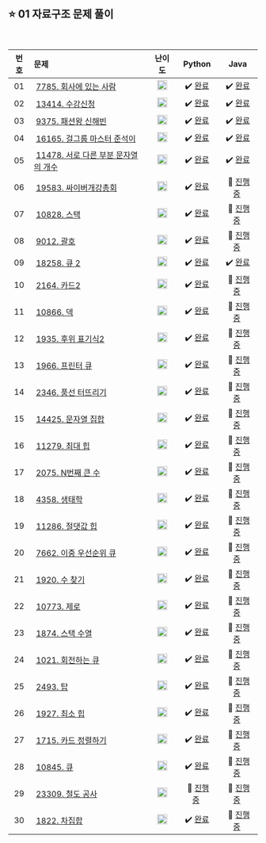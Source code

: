 
## ⭐️ 01 자료구조 문제 풀이

<br>

| **번호** | **문제** | **난이도** | **Python** | **Java** |
|:--------:|:--------|:----------:|:----------:|:--------:|
| 01 | &nbsp;[7785. 회사에 있는 사람](https://www.acmicpc.net/problem/7785)&nbsp;&nbsp; | &nbsp;&nbsp;<img src="https://github.com/yuuforest/Baekjoon/assets/97596022/16c246cd-0ac7-4c70-8e59-ae53094efefd" width="20"/>&nbsp;&nbsp; | &nbsp;✔️ [완료](https://github.com/yuuforest/Algorithm/blob/main/02%20%EB%B0%B1%EC%A4%80/01%20%EC%9E%90%EB%A3%8C%EA%B5%AC%EC%A1%B0/Python/Prob7785.py)&nbsp; | &nbsp;✔️ [완료](https://github.com/yuuforest/Algorithm/blob/main/02%20%EB%B0%B1%EC%A4%80/01%20%EC%9E%90%EB%A3%8C%EA%B5%AC%EC%A1%B0/Java/src/Prob7785.java)&nbsp; |
| 02 | &nbsp;[13414. 수강신청](https://www.acmicpc.net/problem/13414)&nbsp;&nbsp; | &nbsp;&nbsp;<img src="https://github.com/yuuforest/Baekjoon/assets/97596022/07accbcc-b7bc-4a50-a82e-37f90db6a48f" width="20"/>&nbsp;&nbsp; | &nbsp;✔️ [완료](https://github.com/yuuforest/Algorithm/blob/main/02%20%EB%B0%B1%EC%A4%80/01%20%EC%9E%90%EB%A3%8C%EA%B5%AC%EC%A1%B0/Python/Prob13414.py)&nbsp; | &nbsp;✔️ [완료](https://github.com/yuuforest/Algorithm/blob/main/02%20%EB%B0%B1%EC%A4%80/01%20%EC%9E%90%EB%A3%8C%EA%B5%AC%EC%A1%B0/Java/src/Prob13414.java)&nbsp; |
| 03 | &nbsp;[9375. 패션왕 신해빈](https://www.acmicpc.net/problem/9375)&nbsp;&nbsp; | &nbsp;&nbsp;<img src="https://github.com/yuuforest/Baekjoon/assets/97596022/07accbcc-b7bc-4a50-a82e-37f90db6a48f" width="20"/>&nbsp;&nbsp; | &nbsp;✔️ [완료](https://github.com/yuuforest/Algorithm/blob/main/02%20%EB%B0%B1%EC%A4%80/01%20%EC%9E%90%EB%A3%8C%EA%B5%AC%EC%A1%B0/Python/Prob9375.py)&nbsp; | &nbsp;✔️ [완료](https://github.com/yuuforest/Algorithm/blob/main/02%20%EB%B0%B1%EC%A4%80/01%20%EC%9E%90%EB%A3%8C%EA%B5%AC%EC%A1%B0/Java/src/Prob9375.java)&nbsp; |
| 04 | &nbsp;[16165. 걸그룹 마스터 준석이](https://www.acmicpc.net/problem/16165)&nbsp;&nbsp; | &nbsp;&nbsp;<img src="https://github.com/yuuforest/Baekjoon/assets/97596022/07accbcc-b7bc-4a50-a82e-37f90db6a48f" width="20"/>&nbsp;&nbsp; | &nbsp;✔️ [완료](https://github.com/yuuforest/Algorithm/blob/main/02%20%EB%B0%B1%EC%A4%80/01%20%EC%9E%90%EB%A3%8C%EA%B5%AC%EC%A1%B0/Python/Prob16165.py)&nbsp; | &nbsp;✔️ [완료](https://github.com/yuuforest/Algorithm/blob/main/02%20%EB%B0%B1%EC%A4%80/01%20%EC%9E%90%EB%A3%8C%EA%B5%AC%EC%A1%B0/Java/src/Prob16165.java)&nbsp; |
| 05 | &nbsp;[11478. 서로 다른 부분 문자열의 개수](https://www.acmicpc.net/problem/11478)&nbsp;&nbsp; | &nbsp;&nbsp;<img src="https://github.com/yuuforest/Baekjoon/assets/97596022/07accbcc-b7bc-4a50-a82e-37f90db6a48f" width="20"/>&nbsp;&nbsp; | &nbsp;✔️ [완료](https://github.com/yuuforest/Algorithm/blob/main/02%20%EB%B0%B1%EC%A4%80/01%20%EC%9E%90%EB%A3%8C%EA%B5%AC%EC%A1%B0/Python/Prob11478.py)&nbsp; | &nbsp;✔️ [완료](https://github.com/yuuforest/Algorithm/blob/main/02%20%EB%B0%B1%EC%A4%80/01%20%EC%9E%90%EB%A3%8C%EA%B5%AC%EC%A1%B0/Java/src/Prob11478.java)&nbsp; |
| 06 | &nbsp;[19583. 싸이버개강총회](https://www.acmicpc.net/problem/19583)&nbsp;&nbsp; | &nbsp;&nbsp;<img src="https://github.com/yuuforest/Baekjoon/assets/97596022/0d140fe9-b265-452d-812a-c474404888d7" width="20"/>&nbsp;&nbsp; | &nbsp;✔️ [완료](https://github.com/yuuforest/Algorithm/blob/main/02%20%EB%B0%B1%EC%A4%80/01%20%EC%9E%90%EB%A3%8C%EA%B5%AC%EC%A1%B0/Python/Prob19583.py)&nbsp; | &nbsp;💬 [진행 중]()&nbsp; |
| 07 | &nbsp;[10828. 스택](https://www.acmicpc.net/problem/10828)&nbsp;&nbsp; | &nbsp;&nbsp;<img src="https://github.com/yuuforest/Baekjoon/assets/97596022/3c7e9f4b-e603-404f-b612-258d66475421" width="20"/>&nbsp;&nbsp; | &nbsp;✔️ [완료](https://github.com/yuuforest/Algorithm/blob/main/02%20%EB%B0%B1%EC%A4%80/01%20%EC%9E%90%EB%A3%8C%EA%B5%AC%EC%A1%B0/Python/Prob10828.py)&nbsp; | &nbsp;💬 [진행 중]()&nbsp; |
| 08 | &nbsp;[9012. 괄호](https://www.acmicpc.net/problem/9012)&nbsp;&nbsp; | &nbsp;&nbsp;<img src="https://github.com/yuuforest/Baekjoon/assets/97596022/3c7e9f4b-e603-404f-b612-258d66475421" width="20"/>&nbsp;&nbsp; | &nbsp;✔️ [완료](https://github.com/yuuforest/Algorithm/blob/main/02%20%EB%B0%B1%EC%A4%80/01%20%EC%9E%90%EB%A3%8C%EA%B5%AC%EC%A1%B0/Python/Prob9012.py)&nbsp; | &nbsp;💬 [진행 중]()&nbsp; |
| 09 | &nbsp;[18258. 큐 2](https://www.acmicpc.net/problem/18258)&nbsp;&nbsp; | &nbsp;&nbsp;<img src="https://github.com/yuuforest/Baekjoon/assets/97596022/3c7e9f4b-e603-404f-b612-258d66475421" width="20"/>&nbsp;&nbsp; | &nbsp;✔️ [완료](https://github.com/yuuforest/Algorithm/blob/main/02%20%EB%B0%B1%EC%A4%80/01%20%EC%9E%90%EB%A3%8C%EA%B5%AC%EC%A1%B0/Python/Prob18258.py)&nbsp; | &nbsp;✔️ [완료](https://github.com/yuuforest/Algorithm/blob/main/02%20%EB%B0%B1%EC%A4%80/01%20%EC%9E%90%EB%A3%8C%EA%B5%AC%EC%A1%B0/Java/src/Prob18258.java)&nbsp; |
| 10 | &nbsp;[2164. 카드2](https://www.acmicpc.net/problem/2164)&nbsp;&nbsp; | &nbsp;&nbsp;<img src="https://github.com/yuuforest/Baekjoon/assets/97596022/3c7e9f4b-e603-404f-b612-258d66475421" width="20"/>&nbsp;&nbsp; | &nbsp;✔️ [완료](https://github.com/yuuforest/Algorithm/blob/main/02%20%EB%B0%B1%EC%A4%80/01%20%EC%9E%90%EB%A3%8C%EA%B5%AC%EC%A1%B0/Python/Prob2164.py)&nbsp; | &nbsp;💬 [진행 중]()&nbsp; |
| 11 | &nbsp;[10866. 덱](https://www.acmicpc.net/problem/10866)&nbsp;&nbsp; | &nbsp;&nbsp;<img src="https://github.com/yuuforest/Baekjoon/assets/97596022/3c7e9f4b-e603-404f-b612-258d66475421" width="20"/>&nbsp;&nbsp; | &nbsp;✔️ [완료](https://github.com/yuuforest/Algorithm/blob/main/02%20%EB%B0%B1%EC%A4%80/01%20%EC%9E%90%EB%A3%8C%EA%B5%AC%EC%A1%B0/Python/Prob10866.py)&nbsp; | &nbsp;💬 [진행 중]()&nbsp; |
| 12 | &nbsp;[1935. 후위 표기식2](https://www.acmicpc.net/problem/1935)&nbsp;&nbsp; | &nbsp;&nbsp;<img src="https://github.com/yuuforest/Baekjoon/assets/97596022/07accbcc-b7bc-4a50-a82e-37f90db6a48f" width="20"/>&nbsp;&nbsp; | &nbsp;✔️ [완료](https://github.com/yuuforest/Algorithm/blob/main/02%20%EB%B0%B1%EC%A4%80/01%20%EC%9E%90%EB%A3%8C%EA%B5%AC%EC%A1%B0/Python/Prob1935.py)&nbsp; | &nbsp;💬 [진행 중]()&nbsp; |
| 13 | &nbsp;[1966. 프린터 큐](https://www.acmicpc.net/problem/1966)&nbsp;&nbsp; | &nbsp;&nbsp;<img src="https://github.com/yuuforest/Baekjoon/assets/97596022/07accbcc-b7bc-4a50-a82e-37f90db6a48f" width="20"/>&nbsp;&nbsp; | &nbsp;✔️ [완료](https://github.com/yuuforest/Algorithm/blob/main/02%20%EB%B0%B1%EC%A4%80/01%20%EC%9E%90%EB%A3%8C%EA%B5%AC%EC%A1%B0/Python/Prob1966.py)&nbsp; | &nbsp;💬 [진행 중]()&nbsp; |
| 14 | &nbsp;[2346. 풍선 터뜨리기](https://www.acmicpc.net/problem/2346)&nbsp;&nbsp; | &nbsp;&nbsp;<img src="https://github.com/yuuforest/Baekjoon/assets/97596022/07accbcc-b7bc-4a50-a82e-37f90db6a48f" width="20"/>&nbsp;&nbsp; | &nbsp;✔️ [완료](https://github.com/yuuforest/Algorithm/blob/main/02%20%EB%B0%B1%EC%A4%80/01%20%EC%9E%90%EB%A3%8C%EA%B5%AC%EC%A1%B0/Python/Prob2346.py)&nbsp; | &nbsp;💬 [진행 중]()&nbsp; |
| 15 | &nbsp;[14425. 문자열 집합](https://www.acmicpc.net/problem/14425)&nbsp;&nbsp; | &nbsp;&nbsp;<img src="https://github.com/yuuforest/Baekjoon/assets/97596022/3c7e9f4b-e603-404f-b612-258d66475421" width="20"/>&nbsp;&nbsp; | &nbsp;✔️ [완료](https://github.com/yuuforest/Algorithm/blob/main/02%20%EB%B0%B1%EC%A4%80/01%20%EC%9E%90%EB%A3%8C%EA%B5%AC%EC%A1%B0/Python/Prob14425.py)&nbsp; | &nbsp;💬 [진행 중]()&nbsp; |
| 16 | &nbsp;[11279. 최대 힙](https://www.acmicpc.net/problem/11279)&nbsp;&nbsp; | &nbsp;&nbsp;<img src="https://github.com/yuuforest/Baekjoon/assets/97596022/0d140fe9-b265-452d-812a-c474404888d7" width="20"/>&nbsp;&nbsp; | &nbsp;✔️ [완료](https://github.com/yuuforest/Algorithm/blob/main/02%20%EB%B0%B1%EC%A4%80/01%20%EC%9E%90%EB%A3%8C%EA%B5%AC%EC%A1%B0/Python/Prob11279.py)&nbsp; | &nbsp;💬 [진행 중]()&nbsp; |
| 17 | &nbsp;[2075. N번째 큰 수](https://www.acmicpc.net/problem/2075)&nbsp;&nbsp; | &nbsp;&nbsp;<img src="https://github.com/yuuforest/Baekjoon/assets/97596022/0d140fe9-b265-452d-812a-c474404888d7" width="20"/>&nbsp;&nbsp; | &nbsp;✔️ [완료](https://github.com/yuuforest/Algorithm/blob/main/02%20%EB%B0%B1%EC%A4%80/01%20%EC%9E%90%EB%A3%8C%EA%B5%AC%EC%A1%B0/Python/Prob2075.py)&nbsp; | &nbsp;💬 [진행 중]()&nbsp; |
| 18 | &nbsp;[4358. 생태학](https://www.acmicpc.net/problem/4358)&nbsp;&nbsp; | &nbsp;&nbsp;<img src="https://github.com/yuuforest/Baekjoon/assets/97596022/0d140fe9-b265-452d-812a-c474404888d7" width="20"/>&nbsp;&nbsp; | &nbsp;✔️ [완료](https://github.com/yuuforest/Algorithm/blob/main/02%20%EB%B0%B1%EC%A4%80/01%20%EC%9E%90%EB%A3%8C%EA%B5%AC%EC%A1%B0/Python/Prob4358.py)&nbsp; | &nbsp;💬 [진행 중]()&nbsp; |
| 19 | &nbsp;[11286. 절댓값 힙](https://www.acmicpc.net/problem/11286)&nbsp;&nbsp; | &nbsp;&nbsp;<img src="https://github.com/yuuforest/Baekjoon/assets/97596022/b865c934-26be-488e-aec2-cfaf969e1632" width="20"/>&nbsp;&nbsp; | &nbsp;✔️ [완료](https://github.com/yuuforest/Algorithm/blob/main/02%20%EB%B0%B1%EC%A4%80/01%20%EC%9E%90%EB%A3%8C%EA%B5%AC%EC%A1%B0/Python/Prob11286.py)&nbsp; | &nbsp;💬 [진행 중]()&nbsp; |
| 20 | &nbsp;[7662. 이중 우선순위 큐](https://www.acmicpc.net/problem/7662)&nbsp;&nbsp; | &nbsp;&nbsp;<img src="https://github.com/yuuforest/Baekjoon/assets/97596022/faf1d147-b8a1-40f5-9f8f-604d534ab16c" width="20"/>&nbsp;&nbsp; | &nbsp;✔️ [완료](https://github.com/yuuforest/Algorithm/blob/main/02%20%EB%B0%B1%EC%A4%80/01%20%EC%9E%90%EB%A3%8C%EA%B5%AC%EC%A1%B0/Python/Prob7662.py)&nbsp; | &nbsp;💬 [진행 중]()&nbsp; |
| 21 | &nbsp;[1920. 수 찾기](https://www.acmicpc.net/problem/1920)&nbsp;&nbsp; | &nbsp;&nbsp;<img src="https://github.com/yuuforest/Baekjoon/assets/97596022/3c7e9f4b-e603-404f-b612-258d66475421" width="20"/>&nbsp;&nbsp; | &nbsp;✔️ [완료](https://github.com/yuuforest/Algorithm/blob/main/02%20%EB%B0%B1%EC%A4%80/01%20%EC%9E%90%EB%A3%8C%EA%B5%AC%EC%A1%B0/Python/Prob1920.py)&nbsp; | &nbsp;💬 [진행 중]()&nbsp; |
| 22 | &nbsp;[10773. 제로](https://www.acmicpc.net/problem/10773)&nbsp;&nbsp; | &nbsp;&nbsp;<img src="https://github.com/yuuforest/Baekjoon/assets/97596022/3c7e9f4b-e603-404f-b612-258d66475421" width="20"/>&nbsp;&nbsp; | &nbsp;✔️ [완료](https://github.com/yuuforest/Algorithm/blob/main/02%20%EB%B0%B1%EC%A4%80/01%20%EC%9E%90%EB%A3%8C%EA%B5%AC%EC%A1%B0/Python/Prob10773.py)&nbsp; | &nbsp;💬 [진행 중]()&nbsp; |
| 23 | &nbsp;[1874. 스택 수열](https://www.acmicpc.net/problem/1874)&nbsp;&nbsp; | &nbsp;&nbsp;<img src="https://github.com/yuuforest/Baekjoon/assets/97596022/3c7e9f4b-e603-404f-b612-258d66475421" width="20"/>&nbsp;&nbsp; | &nbsp;✔️ [완료](https://github.com/yuuforest/Algorithm/blob/main/02%20%EB%B0%B1%EC%A4%80/01%20%EC%9E%90%EB%A3%8C%EA%B5%AC%EC%A1%B0/Python/Prob1874.py)&nbsp; | &nbsp;💬 [진행 중]()&nbsp; |
| 24 | &nbsp;[1021. 회전하는 큐](https://www.acmicpc.net/problem/1021)&nbsp;&nbsp; | &nbsp;&nbsp;<img src="https://github.com/yuuforest/Baekjoon/assets/97596022/07accbcc-b7bc-4a50-a82e-37f90db6a48f" width="20"/>&nbsp;&nbsp; | &nbsp;✔️ [완료](https://github.com/yuuforest/Algorithm/blob/main/02%20%EB%B0%B1%EC%A4%80/01%20%EC%9E%90%EB%A3%8C%EA%B5%AC%EC%A1%B0/Python/Prob1021.py)&nbsp; | &nbsp;💬 [진행 중]()&nbsp; |
| 25 | &nbsp;[2493. 탑](https://www.acmicpc.net/problem/2493)&nbsp;&nbsp; | &nbsp;&nbsp;<img src="https://github.com/yuuforest/Baekjoon/assets/97596022/85149378-3937-4538-8a9b-1b178253c958" width="20"/>&nbsp;&nbsp; | &nbsp;✔️ [완료](https://github.com/yuuforest/Algorithm/blob/main/02%20%EB%B0%B1%EC%A4%80/01%20%EC%9E%90%EB%A3%8C%EA%B5%AC%EC%A1%B0/Python/Prob2493.py)&nbsp; | &nbsp;💬 [진행 중]()&nbsp; |
| 26 | &nbsp;[1927. 최소 힙](https://www.acmicpc.net/problem/1927)&nbsp;&nbsp; | &nbsp;&nbsp;<img src="https://github.com/yuuforest/Baekjoon/assets/97596022/0d140fe9-b265-452d-812a-c474404888d7" width="20"/>&nbsp;&nbsp; | &nbsp;✔️ [완료](https://github.com/yuuforest/Algorithm/blob/main/02%20%EB%B0%B1%EC%A4%80/01%20%EC%9E%90%EB%A3%8C%EA%B5%AC%EC%A1%B0/Python/Prob1927.py)&nbsp; | &nbsp;💬 [진행 중]()&nbsp; |
| 27 | &nbsp;[1715. 카드 정렬하기](https://www.acmicpc.net/problem/1715)&nbsp;&nbsp; | &nbsp;&nbsp;<img src="https://github.com/yuuforest/Baekjoon/assets/97596022/faf1d147-b8a1-40f5-9f8f-604d534ab16c" width="20"/>&nbsp;&nbsp; | &nbsp;✔️ [완료](https://github.com/yuuforest/Algorithm/blob/main/02%20%EB%B0%B1%EC%A4%80/01%20%EC%9E%90%EB%A3%8C%EA%B5%AC%EC%A1%B0/Python/Prob1715.py)&nbsp; | &nbsp;💬 [진행 중]()&nbsp; |
| 28 | &nbsp;[10845. 큐](https://www.acmicpc.net/problem/10845)&nbsp;&nbsp; | &nbsp;&nbsp;<img src="https://github.com/yuuforest/Baekjoon/assets/97596022/3c7e9f4b-e603-404f-b612-258d66475421" width="20"/>&nbsp;&nbsp; | &nbsp;✔️ [완료](https://github.com/yuuforest/Algorithm/blob/main/02%20%EB%B0%B1%EC%A4%80/01%20%EC%9E%90%EB%A3%8C%EA%B5%AC%EC%A1%B0/Python/Prob10845.py)&nbsp; | &nbsp;💬 [진행 중]()&nbsp; |
| 29 | &nbsp;[23309. 철도 공사](https://www.acmicpc.net/problem/23309)&nbsp;&nbsp; | &nbsp;&nbsp;<img src="https://github.com/yuuforest/Baekjoon/assets/97596022/faf1d147-b8a1-40f5-9f8f-604d534ab16c" width="20"/>&nbsp;&nbsp; | &nbsp;💬 [진행 중](https://github.com/yuuforest/Algorithm/blob/main/02%20%EB%B0%B1%EC%A4%80/01%20%EC%9E%90%EB%A3%8C%EA%B5%AC%EC%A1%B0/Python/Prob23309.py)&nbsp; | &nbsp;💬 [진행 중]()&nbsp; |
| 30 | &nbsp;[1822. 차집합](https://www.acmicpc.net/problem/1822)&nbsp;&nbsp; | &nbsp;&nbsp;<img src="https://github.com/yuuforest/Baekjoon/assets/97596022/3c7e9f4b-e603-404f-b612-258d66475421" width="20"/>&nbsp;&nbsp; | &nbsp;✔️ [완료](https://github.com/yuuforest/Algorithm/blob/main/02%20%EB%B0%B1%EC%A4%80/01%20%EC%9E%90%EB%A3%8C%EA%B5%AC%EC%A1%B0/Python/Prob1822.py)&nbsp; | &nbsp;💬 [진행 중]()&nbsp; |